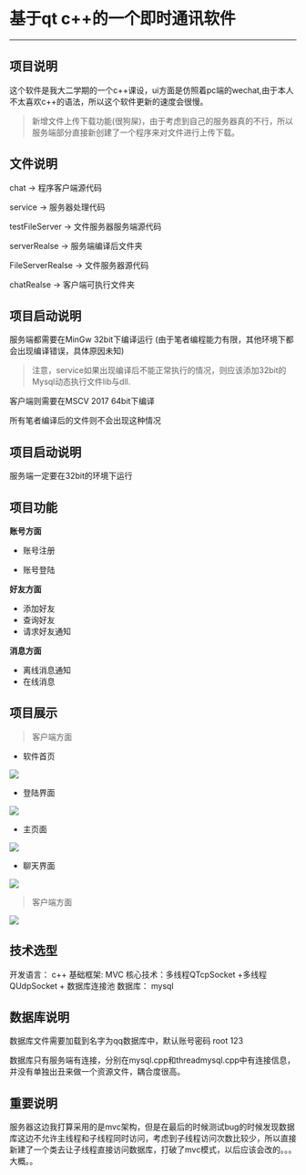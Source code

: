 # 基于qt c++的一个即时通讯软件
-----
## 项目说明
这个软件是我大二学期的一个c++课设，ui方面是仿照着pc端的wechat,由于本人不太喜欢c++的语法，所以这个软件更新的速度会很慢。

>  新增文件上传下载功能(很狗屎)，由于考虑到自己的服务器真的不行，所以服务端部分直接新创建了一个程序来对文件进行上传下载。

## 文件说明

chat -> 程序客户端源代码

service -> 服务器处理代码

testFileServer -> 文件服务器服务端源代码

serverRealse -> 服务端编译后文件夹

FileServerRealse -> 文件服务器源代码

chatRealse -> 客户端可执行文件夹

## 项目启动说明
 服务端都需要在MinGw 32bit下编译运行  (由于笔者编程能力有限，其他环境下都会出现编译错误，具体原因未知)

> 注意，service如果出现编译后不能正常执行的情况，则应该添加32bit的Mysql动态执行文件lib与dll.

客户端则需要在MSCV 2017 64bit下编译

所有笔者编译后的文件则不会出现这种情况

## 项目启动说明
 服务端一定要在32bit的环境下运行

## 项目功能

**账号方面**

* 账号注册

* 账号登陆

**好友方面**

* 添加好友
* 查询好友
* 请求好友通知

**消息方面**

* 离线消息通知
* 在线消息

## 项目展示

>客户端方面

* 软件首页

![](https://s2.ax1x.com/2019/05/26/VElPKO.png)


* 登陆界面

![](https://s2.ax1x.com/2019/05/26/VEluxf.png)

* 主页面

![](https://s2.ax1x.com/2019/05/26/VElGIs.png)


* 聊天界面

![](https://s2.ax1x.com/2019/05/26/VElUzV.png)



> 客户端方面


![](https://s2.ax1x.com/2019/05/26/VElgRx.png)

## 技术选型

开发语言： c++
基础框架: MVC
核心技术：多线程QTcpSocket +多线程QUdpSocket + 数据库连接池
数据库： mysql

## 数据库说明

数据库文件需要加载到名字为qq数据库中，默认账号密码 root 123

数据库只有服务端有连接，分别在mysql.cpp和threadmysql.cpp中有连接信息，并没有单独出丑来做一个资源文件，耦合度很高。

## 重要说明

服务器这边我打算采用的是mvc架构，但是在最后的时候测试bug的时候发现数据库这边不允许主线程和子线程同时访问，考虑到子线程访问次数比较少，所以直接新建了一个类去让子线程直接访问数据库，打破了mvc模式，以后应该会改的。。。大概。。

## 